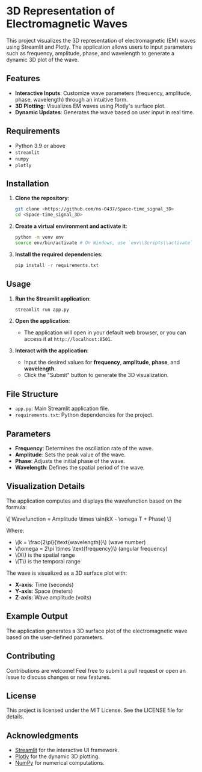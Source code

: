 
# 3D Representation of Electromagnetic Waves

This project visualizes the 3D representation of electromagnetic (EM) waves using Streamlit and Plotly. The application allows users to input parameters such as frequency, amplitude, phase, and wavelength to generate a dynamic 3D plot of the wave.

## Features
- **Interactive Inputs**: Customize wave parameters (frequency, amplitude, phase, wavelength) through an intuitive form.
- **3D Plotting**: Visualizes EM waves using Plotly's surface plot.
- **Dynamic Updates**: Generates the wave based on user input in real time.

## Requirements

- Python 3.9 or above
- `streamlit`
- `numpy`
- `plotly`

## Installation

1. **Clone the repository**:
   ```bash
   git clone <https://github.com/ns-0437/Space-time_signal_3D>
   cd <Space-time_signal_3D>
   ```

2. **Create a virtual environment and activate it**:
   ```bash
   python -m venv env
   source env/bin/activate # On Windows, use `env\\Scripts\\activate`
   ```

3. **Install the required dependencies**:
   ```bash
   pip install -r requirements.txt
   ```

## Usage

1. **Run the Streamlit application**:
   ```bash
   streamlit run app.py
   ```

2. **Open the application**:
   - The application will open in your default web browser, or you can access it at `http://localhost:8501`.

3. **Interact with the application**:
   - Input the desired values for **frequency**, **amplitude**, **phase**, and **wavelength**.
   - Click the "Submit" button to generate the 3D visualization.

## File Structure

- `app.py`: Main Streamlit application file.
- `requirements.txt`: Python dependencies for the project.

## Parameters

- **Frequency**: Determines the oscillation rate of the wave.
- **Amplitude**: Sets the peak value of the wave.
- **Phase**: Adjusts the initial phase of the wave.
- **Wavelength**: Defines the spatial period of the wave.

## Visualization Details

The application computes and displays the wavefunction based on the formula:

\\[
Wavefunction = Amplitude \\times \\sin(kX - \\omega T + Phase)
\\]

Where:
- \\(k = \\frac{2\\pi}{\\text{wavelength}}\\) (wave number)
- \\(\\omega = 2\\pi \\times \\text{frequency}\\) (angular frequency)
- \\(X\\) is the spatial range
- \\(T\\) is the temporal range

The wave is visualized as a 3D surface plot with:
- **X-axis**: Time (seconds)
- **Y-axis**: Space (meters)
- **Z-axis**: Wave amplitude (volts)

## Example Output
The application generates a 3D surface plot of the electromagnetic wave based on the user-defined parameters.

## Contributing
Contributions are welcome! Feel free to submit a pull request or open an issue to discuss changes or new features.

## License
This project is licensed under the MIT License. See the LICENSE file for details.

## Acknowledgments
- [Streamlit](https://streamlit.io/) for the interactive UI framework.
- [Plotly](https://plotly.com/python/) for the dynamic 3D plotting.
- [NumPy](https://numpy.org/) for numerical computations.
```
